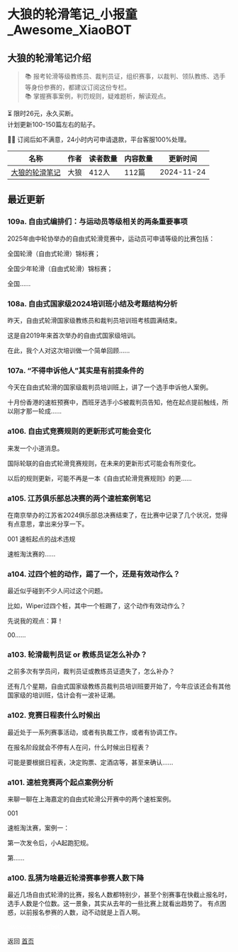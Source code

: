# 大狼的轮滑笔记_小报童_Awesome_XiaoBOT

## 大狼的轮滑笔记介绍
> 📚 报考轮滑等级教练员、裁判员证，组织赛事，以裁判、领队教练、选手等身份参赛的，都建议订阅这份专栏。    
📚 掌握赛事案例，判罚规则，疑难题析，解读观点。    
    
⏳ 限时26元，永久买断。    
计划更新100-150篇左右的贴子。    
    
👩‍💻 订阅后如不满意，24小时内可申请退款，平台客服100%处理。  
  


|名称|作者|读者数量|内容数量|更新时间|
|---|---|---|---|---|
|[大狼的轮滑笔记](https://xiaobot.net/p/DalangNotes_01?refer=0b133df9-27dc-423b-8101-639049001c13)|大狼|412人|112篇|2024-11-24|

## 最近更新
### 109a. 自由式编排们：与运动员等级相关的两条重要事项

2025年由中轮协举办的自由式轮滑竞赛中，运动员可申请等级的比赛包括：

全国轮滑（自由式轮滑）锦标赛；

全国少年轮滑（自由式轮滑）锦标赛；

全国......

### 108a. 自由式国家级2024培训班小结及考题结构分析

昨天，自由式轮滑国家级教练员和裁判员培训班考核圆满结束。

这是自2019年来首次举办的自由式国家级培训。

在此，我个人对这次培训做一个简单回顾......

### 107a. “不得申诉他人”其实是有前提条件的

今天在自由式轮滑的国家级裁判员培训班上，讲了一个选手申诉他人案例。

十月份香港的速桩预赛中，西班牙选手小S被裁判员告知，他在起点提前触线，所以刚才那一轮成......

### a106. 自由式竞赛规则的更新形式可能会变化

来发一个小道消息。

国际轮联的自由式轮滑竞赛规则，在未来的更新形式可能会有所变化。

以后的规则更新，可能不再是一本《自由式轮滑竞赛规则》的更......

### a105. 江苏俱乐部总决赛的两个速桩案例笔记

在南京举办的江苏省2024俱乐部总决赛结束了，在比赛中记录了几个状况，觉得有点意思，拿出来分享一下。

001 速桩起点的战术违规

速桩淘汰赛的......

### a104. 过四个桩的动作，踢了一个，还是有效动作么？

最近似乎碰到不少人问过这个问题。

比如，Wiper过四个桩，其中一个桩踢了，这个动作有效动作么？

先说我的观点：算！

00......

### a103. 轮滑裁判员证 or 教练员证怎么补办？

之前多次有学员问，裁判员证或教练员证遗失了，怎么补办？

还有几个星期，自由式国家级教练员裁判员培训班要开始了，今年应该还会有其他国家级的培训班，估计会有一波补证潮。

### a102. 竞赛日程表什么时候出

最近处于一系列赛事活动，或者有执裁工作，或者有协调工作。

在报名阶段就会不停有人在问，什么时候出日程表？

可能是要根据日程表，决定购票、定酒店等，甚至来确认......

### a101. 速桩竞赛两个起点案例分析

来聊一聊在上海嘉定的自由式轮滑公开赛中的两个速桩案例。

001

速桩淘汰赛，案例一：

第一次发令后，小A起跑犯规。

第......

### a100. 乱猜为啥最近轮滑赛事参赛人数下降

最近几场自由式轮滑的比赛，报名人数都特别少，甚至个别赛事在快截止报名时，选手人数是个位数。这一景象，其实从去年的一些比赛上就看出趋势了。
有点困惑，以前报名参赛的人数，动不动就是上百人啊。


<a href="https://github.com/Reno9527/awesome-xiaobot" style="color: white; text-decoration: none;">awesome-xiaobot</a>

返回 [首页](../README.md)

